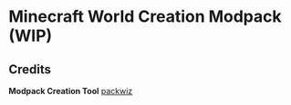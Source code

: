 # Minecraft World Creation Modpack (WIP)

## Credits
**Modpack Creation Tool** [packwiz](https://github.com/packwiz/packwiz)